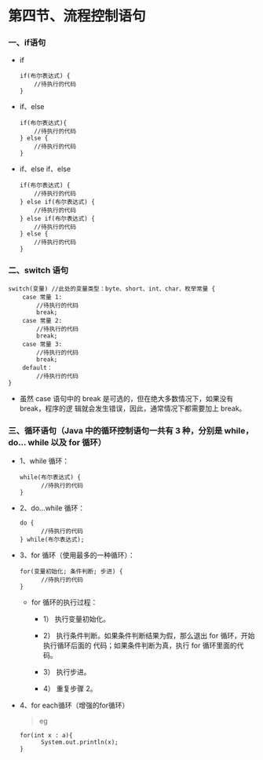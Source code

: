 # 第四节、流程控制语句

### 一、if语句

* if

      if(布尔表达式) {   
          //待执行的代码 
      } 

* if、else

      if(布尔表达式){   
          //待执行的代码 
      } else {   
          //待执行的代码 
      } 
    
* if、else if、else

      if(布尔表达式) {   
          //待执行的代码 
      } else if(布尔表达式) {   
          //待执行的代码 
      } else if(布尔表达式) {   
          //待执行的代码 
      } else {   
          //待执行的代码 
      } 

### 二、switch 语句

    switch(变量) //此处的变量类型：byte、short、int、char、枚举常量 {   
        case 常量 1:    
            //待执行的代码    
            break; 
        case 常量 2:    
            //待执行的代码    
            break; 
        case 常量 3:    
            //待执行的代码    
            break;   
        default：    
            //待执行的代码 
    } 
    
* 虽然 case 语句中的 break 是可选的，但在绝大多数情况下，如果没有 break，程序的逻 辑就会发生错误，因此，通常情况下都需要加上 break。    


### 三、循环语句（Java 中的循环控制语句一共有 3 种，分别是 while，do… while 以及 for 循环）

* 1、while 循环： 

      while(布尔表达式) {   
            //待执行的代码 
      } 
      
* 2、do…while 循环： 

      do {   
            //待执行的代码 
      } while(布尔表达式);
      
* 3、for 循环（使用最多的一种循环）： 

      for(变量初始化; 条件判断; 步进) {   
            //待执行的代码 
      }
      
     * for 循环的执行过程： 
     
          * 1） 执行变量初始化。 
     
          * 2） 执行条件判断。如果条件判断结果为假，那么退出 for 循环，开始执行循环后面的 代码；如果条件判断为真，执行 for 循环里面的代码。 
     
          * 3） 执行步进。 
     
          * 4） 重复步骤 2。 
     
* 4、for each循环（增强的for循环）   
      
     >eg
      
      for(int x : a){
            System.out.println(x);
      }
